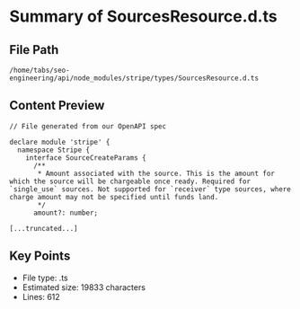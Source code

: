 # Summary of SourcesResource.d.ts
  
## File Path
`/home/tabs/seo-engineering/api/node_modules/stripe/types/SourcesResource.d.ts`

## Content Preview
```
// File generated from our OpenAPI spec

declare module 'stripe' {
  namespace Stripe {
    interface SourceCreateParams {
      /**
       * Amount associated with the source. This is the amount for which the source will be chargeable once ready. Required for `single_use` sources. Not supported for `receiver` type sources, where charge amount may not be specified until funds land.
       */
      amount?: number;

[...truncated...]
```

## Key Points
- File type: .ts
- Estimated size: 19833 characters
- Lines: 612
